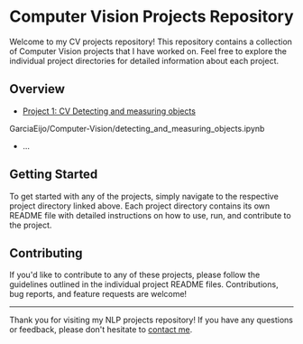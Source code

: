 # Computer Vision Projects Repository

Welcome to my CV projects repository! This repository contains a collection of Computer Vision projects that I have worked on. Feel free to explore the individual project directories for detailed information about each project.

## Overview

- [Project 1: CV Detecting and measuring objects](./NLP%20Basics)

GarciaEijo/Computer-Vision/detecting_and_measuring_objects.ipynb
- ...

## Getting Started

To get started with any of the projects, simply navigate to the respective project directory linked above. Each project directory contains its own README file with detailed instructions on how to use, run, and contribute to the project.

## Contributing

If you'd like to contribute to any of these projects, please follow the guidelines outlined in the individual project README files. Contributions, bug reports, and feature requests are welcome!

---

Thank you for visiting my NLP projects repository! If you have any questions or feedback, please don't hesitate to [contact me](mailto:your.email@example.com).
